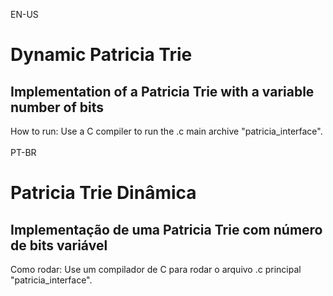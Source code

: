 EN-US
# Dynamic Patricia Trie

## Implementation of a Patricia Trie with a variable number of bits

How to run:
Use a C compiler to run the .c main archive "patricia_interface".
<br><br>
PT-BR
# Patricia Trie Dinâmica

## Implementação de uma Patricia Trie com número de bits variável

Como rodar:
Use um compilador de C para rodar o arquivo .c principal "patricia_interface".

